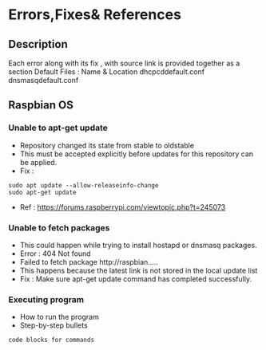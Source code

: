 # Errors,Fixes& References

## Description

Each error along with its fix , with source link is provided together as a section
Default Files : Name & Location
dhcpcddefault.conf
dnsmasqdefault.conf

## Raspbian OS

### Unable to apt-get update 

* Repository changed its state from stable to oldstable
* This must be accepted explicitly before updates for this repository can be applied.
* Fix : 
```
sudo apt update --allow-releaseinfo-change
sudo apt-get update
```
* Ref : https://forums.raspberrypi.com/viewtopic.php?t=245073

### Unable to fetch packages

* This could happen while trying to install hostapd or dnsmasq packages.
* Error : 404 Not found
* Failed to fetch package http://raspbian.....
* This happens because the latest link is not stored in the local update list
* Fix : Make sure apt-get update command has completed successfully.

### Executing program

* How to run the program
* Step-by-step bullets
```
code blocks for commands
```

